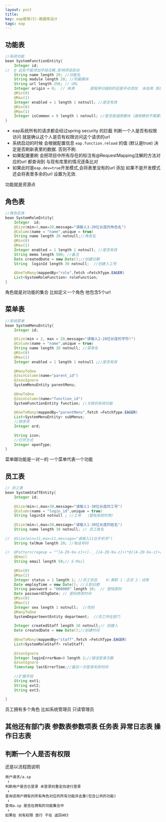 ```yaml
---
layout: post
title: 
key: eap使用(5)-数据库设计
tags: eap
---
```


## 功能表
```java
//系统功能
bean SystemFunctionEntity{
	Integer id;
//	@ 此处不能添加字段注解,影响项目启动
	String name length 20; //功能名
	String module length 20; //所属模块
	String url length 256; // URL
	Integer origin = 0;  // 来源       是程序扫描到的还是手动添加  未启用 现在不能手动添加
	@Min(0)
	@Max(1)
	Integer enabled = 1 length 1 notnull; //是否有效
	@Min(0)
	@Max(1)
	Integer isCommon = 0 length 1 notnull; //是否是通用模块（通用模块不需要权限控制）
}

```

* eap系统所有的请求都会经过spring security 的拦截 判断一个人是否有权限访问 就是确认这个人是否有权限访问这个请求的url
* 系统启动的时候 会根据配置信息 `eap.function.reload` 的值 (默认是true) 决定是否刷新表里的数据. 否则不刷. 
* 如果配置要刷 会把项目中所有存在的标注有@RequestMapping注解的方法对应的url 都查询到 与现有库里的情况逐条比对
* 如果此时是`eap.dev=true`开发模式,会将表里没有的url 添加 如果不是开发模式 还会将表里多余的url 设置为无效.


功能就是资源点 

## 角色表
```java
//角色实体
bean SystemRoleEntity{
	Integer  id;
	@Size(min=3,max=20,message="请输入3-20位长度的角色名")
	@Column(name = "name",unique = true)
	String name length 20 notnull;//角色名
	@Min(0)
	@Max(1)
	Integer enabled = 1 length 1 notnull; //是否有效
	String memo length 500; //备注
	Date createdDate = new Date();//创建日期
	String  loginId length 30 notnull;  //创建人工号
	
	@OneToMany(mappedBy="role",fetch =FetchType.EAGER)
	List<SystemRoleFunction> roleFunction;
}
```

角色就是对功能的集合 比如定义一个角色 他包含5个url 

## 菜单表
```java
//系统菜单
bean SystemMenuEntity{
	Integer id;

	@Size(min = 2, max = 20,message="请输入2-20位长度的字符!")
	@Column(name = "name",unique = true)
	String name length 20 notnull; //菜单名
	@Min(0)
	@Max(1)
	Integer enabled = 1 length 1 notnull ;//是否有效
	
	@ManyToOne
	@JoinColumn(name="parent_id")
	@JsonIgnore
	SystemMenuEntity parentMenu;
	
	@OneToOne
	@JoinColumn(name="function_id")
	SystemFunctionEntity function; //关联的系统功能
	
	@OneToMany(mappedBy="parentMenu",fetch =FetchType.EAGER)
	List<SystemMenuEntity> subMenus;
	//排序项
	Integer ord;
	
	String icon;
	//打开方式
	Integer openType;
}
```

菜单跟功能是一对一的 一个菜单代表一个功能 

## 员工表

```java
// 员工表
bean SystemStaffEntity{
	Integer id;
	 
	@Size(min=1,max=30,message="请输入1-30位长度的工号")
	@Column(name = "login_id",unique = true)
	String loginId notnull ; //工号  （登陆系统时用）
	
	@Size(min=1,max=30,message="请输入1-30位长度的姓名")
	String name length 30 notnull; // 员工姓名
	
//	@Size(min=11,max=11,message="请输入11位手机号")
	String telNum length 20; //电话号码
	
//	@Pattern(regexp = "^[A-Z0-9a-z]+([-_.][A-Z0-9a-z]+)*@([A-Z0-9a-z]+[-.])+[A-Z0-9a-z]+$",message="邮箱地址格式不正确!")
	@Email
	String email length 50;// E-Mail
	
	@Min(0)
	@Max(2)
	Integer status = 1 length 1; //员工状态    0:离职 1：正式 2：试用 
	Date employTime = new Date(); //入职日期
	String password = "000000" length 30;  // 登陆密码
	Date passwordChgDate; // 密码修改时间
	@Min(0)
	@Max(1)
	Integer sex length 1 notnull;  //性别
	@ManyToOne
    SystemDepartmentEntity department;  //员工所在部门
    
    Integer createdStaff length 10 notnull;// 创建人 
	Date createdDate = new Date();//创建时间
	
	@OneToMany(mappedBy="staff",fetch =FetchType.EAGER)
	List<SystemRoleStaff> roleStaff;
	
	@JsonIgnore
	Integer loginErrorNum=0 length 2;//错误登录次数
	@JsonIgnore
	Timestamp lastErrorTime;//最后一次登录失败时间
	
	//扩展字段
	String ext1;
	String ext2;
	String ext3;
	
}
```

员工拥有多个角色 比如系统管理员 只读管理员  

## 其他还有部门表 参数表参数项表 任务表 异常日志表 操作日志表


## 判断一个人是否有权限

还是以流程图说明

```text
用户请求/a.sp
 ↓
判断用户是否已登录 未登录则重定向进行登录
 ↓
查询该用户拥有的所有角色对应的所有功能并去重(包含公共的功能)
 ↓
查询a.sp 是否在拥有的功能集合中
 ↓
如果在 则有权限 放行 不在 返回403
```